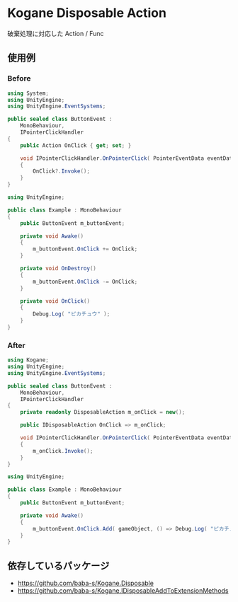 # Kogane Disposable Action

破棄処理に対応した Action / Func

## 使用例

### Before

```csharp
using System;
using UnityEngine;
using UnityEngine.EventSystems;

public sealed class ButtonEvent :
    MonoBehaviour,
    IPointerClickHandler
{
    public Action OnClick { get; set; }

    void IPointerClickHandler.OnPointerClick( PointerEventData eventData )
    {
        OnClick?.Invoke();
    }
}
```

```csharp
using UnityEngine;

public class Example : MonoBehaviour
{
    public ButtonEvent m_buttonEvent;

    private void Awake()
    {
        m_buttonEvent.OnClick += OnClick;
    }

    private void OnDestroy()
    {
        m_buttonEvent.OnClick -= OnClick;
    }

    private void OnClick()
    {
        Debug.Log( "ピカチュウ" );
    }
}
```

### After

```csharp
using Kogane;
using UnityEngine;
using UnityEngine.EventSystems;

public sealed class ButtonEvent :
    MonoBehaviour,
    IPointerClickHandler
{
    private readonly DisposableAction m_onClick = new();

    public IDisposableAction OnClick => m_onClick;

    void IPointerClickHandler.OnPointerClick( PointerEventData eventData )
    {
        m_onClick.Invoke();
    }
}
```

```csharp
using UnityEngine;

public class Example : MonoBehaviour
{
    public ButtonEvent m_buttonEvent;

    private void Awake()
    {
        m_buttonEvent.OnClick.Add( gameObject, () => Debug.Log( "ピカチュウ" ) );
    }
}
```

## 依存しているパッケージ

* https://github.com/baba-s/Kogane.Disposable
* https://github.com/baba-s/Kogane.IDisposableAddToExtensionMethods